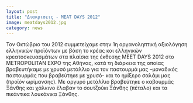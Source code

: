 ```yaml
---
layout: post
title: "Διακρισεις - MEAT DAYS 2012"
image: meatdays2012.jpg
category: news
---
```


Τον Οκτώβριο του 2012 συμμετείχαμε στην 1η οργανοληπτική αξιολόγηση ελληνικών προϊόντων με βάση το κρέας και ελληνικών κρεατοσκευασμάτων στα πλαίσια της έκθεσης MEET DAYS 2012 στο METROPOLITAN EXPO της Αθήνας, κατά τη διάρκεια της οποίας βραβευτήκαμε με χρυσό μετάλλιο για τον παστουρμά μας –μοναδικός παστουρμάς που βραβεύτηκε με χρυσό- και το ημίξερο σαλάμι μας (προϊόν ωρίμανσης). Με αργυρό μετάλλιο βραβεύτηκε ο καβουρμάς Ξάνθης και χάλκινο έλαβαν το σουτζούκι Ξάνθης (πέταλο) και τα πικάντικα λουκάνικα Ξάνθης.
